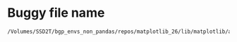 # Buggy file name

```text
/Volumes/SSD2T/bgp_envs_non_pandas/repos/matplotlib_26/lib/matplotlib/axis.py
```
